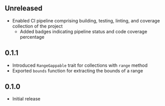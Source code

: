 Unreleased
----------
- Enabled CI pipeline comprising building, testing, linting, and
  coverage collection of the project
  - Added badges indicating pipeline status and code coverage percentage


0.1.1
-----
- Introduced `RangeGappable` trait for collections with `range` method
- Exported `bounds` function for extracting the bounds of a range


0.1.0
-----
- Initial release
